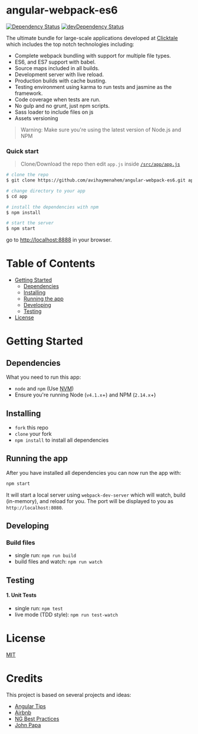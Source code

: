 # angular-webpack-es6

[![Dependency Status](https://david-dm.org/avihaymenahem/angular-webpack-es6/status.svg)](https://david-dm.org/avihaymenahem/angular-webpack-es6#info=dependencies) [![devDependency Status](https://david-dm.org/avihaymenahem/angular-webpack-es6/dev-status.svg)](https://david-dm.org/avihaymenahem/angular-webpack-es6#info=devDependencies)

The ultimate bundle for large-scale applications developed at [Clicktale](https://www.clicktale.com/) which includes the top notch technologies including:

* Complete webpack bundling with support for multiple file types.
* ES6, and ES7 support with babel.
* Source maps included in all builds.
* Development server with live reload.
* Production builds with cache busting.
* Testing environment using karma to run tests and jasmine as the framework.
* Code coverage when tests are run.
* No gulp and no grunt, just npm scripts.
* Sass loader to include files on js
* Assets versioning

>Warning: Make sure you're using the latest version of Node.js and NPM

### Quick start

> Clone/Download the repo then edit `app.js` inside [`/src/app/app.js`](/src/app/app.js)

```bash
# clone the repo
$ git clone https://github.com/avihaymenahem/angular-webpack-es6.git app

# change directory to your app
$ cd app

# install the dependencies with npm
$ npm install

# start the server
$ npm start
```

go to [http://localhost:8888](http://localhost:8888) in your browser.

# Table of Contents

* [Getting Started](#getting-started)
    * [Dependencies](#dependencies)
    * [Installing](#installing)
    * [Running the app](#running-the-app)
    * [Developing](#developing)
    * [Testing](#testing)
* [License](#license)

# Getting Started

## Dependencies

What you need to run this app:
* `node` and `npm` (Use [NVM](https://github.com/creationix/nvm))
* Ensure you're running Node (`v4.1.x`+) and NPM (`2.14.x`+)

## Installing

* `fork` this repo
* `clone` your fork
* `npm install` to install all dependencies

## Running the app

After you have installed all dependencies you can now run the app with:
```bash
npm start
```

It will start a local server using `webpack-dev-server` which will watch, build (in-memory), and reload for you. The port will be displayed to you as `http://localhost:8080`.

## Developing

### Build files

* single run: `npm run build`
* build files and watch: `npm run watch`

## Testing

#### 1. Unit Tests

* single run: `npm test`
* live mode (TDD style): `npm run test-watch`

# License

[MIT](/LICENSE)

# Credits
This project is based on several projects and ideas:
* [Angular Tips](https://github.com/preboot/angular-webpack)
* [Airbnb](https://github.com/airbnb/javascript)
* [NG Best Practices](https://medium.com/@lightingbeetle/some-best-practices-when-building-a-large-angular-application-c346734a4e9c#.hu01mlu3b)
* [John Papa](https://github.com/johnpapa/angular-styleguide)